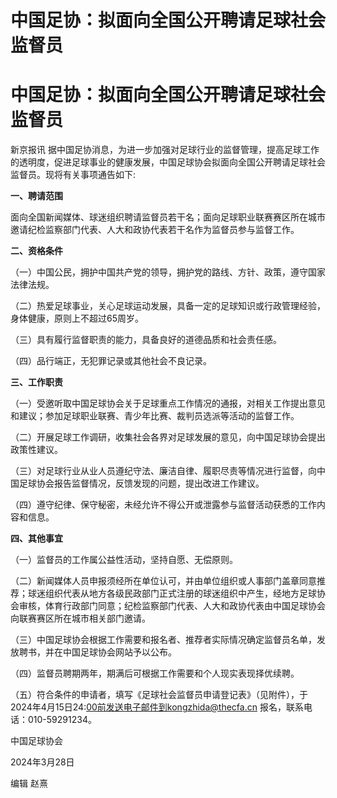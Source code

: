 # 中国足协：拟面向全国公开聘请足球社会监督员

# 中国足协：拟面向全国公开聘请足球社会监督员

新京报讯
据中国足协消息，为进一步加强对足球行业的监督管理，提高足球工作的透明度，促进足球事业的健康发展，中国足球协会拟面向全国公开聘请足球社会监督员。现将有关事项通告如下:

**一、聘请范围**

面向全国新闻媒体、球迷组织聘请监督员若干名；面向足球职业联赛赛区所在城市邀请纪检监察部门代表、人大和政协代表若干名作为监督员参与监督工作。

**二、资格条件**

（一）中国公民，拥护中国共产党的领导，拥护党的路线、方针、政策，遵守国家法律法规。

（二）热爱足球事业，关心足球运动发展，具备一定的足球知识或行政管理经验，身体健康，原则上不超过65周岁。

（三）具有履行监督职责的能力，具备良好的道德品质和社会责任感。

（四）品行端正，无犯罪记录或其他社会不良记录。

**三、工作职责**

（一）受邀听取中国足球协会关于足球重点工作情况的通报，对相关工作提出意见和建议；参加足球职业联赛、青少年比赛、裁判员选派等活动的监督工作。

（二）开展足球工作调研，收集社会各界对足球发展的意见，向中国足球协会提出政策性建议。

（三）对足球行业从业人员遵纪守法、廉洁自律、履职尽责等情况进行监督，向中国足球协会报告监督情况，反馈发现的问题，提出改进工作建议。

（四）遵守纪律、保守秘密，未经允许不得公开或泄露参与监督活动获悉的工作内容和信息。

**四、其他事宜**

（一）监督员的工作属公益性活动，坚持自愿、无偿原则。

（二）新闻媒体人员申报须经所在单位认可，并由单位组织或人事部门盖章同意推荐；球迷组织代表从地方各级民政部门正式注册的球迷组织中产生，经地方足球协会审核，体育行政部门同意；纪检监察部门代表、人大和政协代表由中国足球协会向联赛赛区所在城市相关部门邀请。

（三）中国足球协会根据工作需要和报名者、推荐者实际情况确定监督员名单，发放聘书，并在中国足球协会网站予以公布。

（四）监督员聘期两年，期满后可根据工作需要和个人现实表现择优续聘。

（五）符合条件的申请者，填写《足球社会监督员申请登记表》（见附件），于2024年4月15日24:00前发送电子邮件到kongzhida@thecfa.cn
报名，联系电话：010-59291234。

中国足球协会

2024年3月28日

编辑 赵熹

